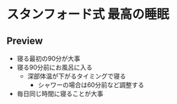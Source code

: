 # スタンフォード式 最高の睡眠

## Preview

- 寝る最初の90分が大事
- 寝る90分前にお風呂に入る
  - 深部体温が下がるタイミングで寝る
    - シャワーの場合は60分前など調整する
- 毎日同じ時間に寝ることが大事
